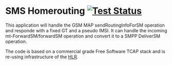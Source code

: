 SMS Homerouting [![Test Status](https://api.bob-bench.org/v1/badgeByUrl?branch=master&hosting=github&ci=travis-ci&repo=moiji-mobile%2Fsms-routehome)](https://bob-bench.org/r/gh/moiji-mobile/sms-routehome)
=====

This application will handle the GSM MAP sendRoutingInfoForSM operation
and responde with a fixed GT and a pseudo IMSI. It can handle the
incoming mt-ForwardSM/forwardSM operation and convert it to a SMPP
DeliverSM operation.

The code is based on a commercial grade Free Software TCAP stack and
is re-using infrastructure of the [HLR](https://github.com/moiji-mobile/hlr).
